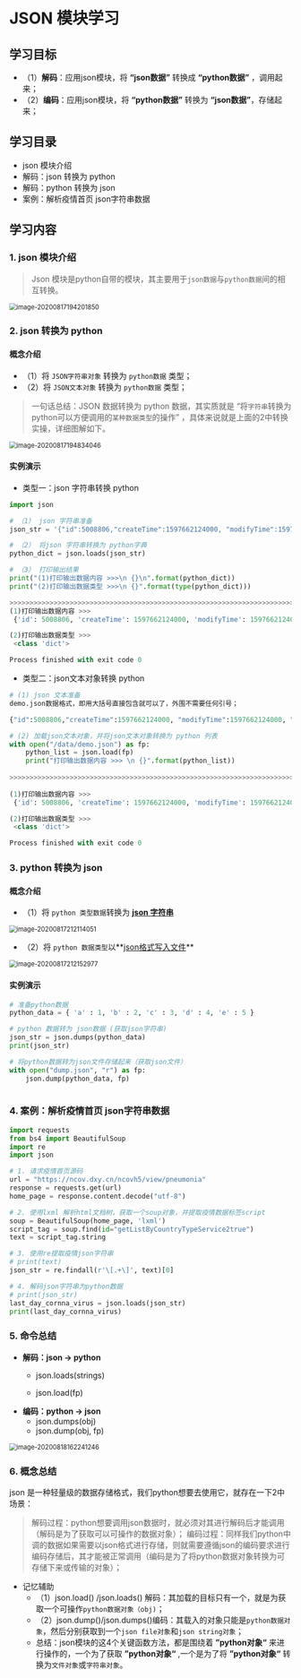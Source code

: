 # JSON 模块学习

## 学习目标

- （1）**解码**：应用json模块，将 **“json数据”** 转换成 **“python数据”** ，调用起来；
- （2）**编码**：应用json模块，将 **“python数据”** 转换为 **“json数据”**，存储起来；



## 学习目录

- json 模块介绍
- 解码：json 转换为 python
- 解码：python 转换为 json
- 案例：解析疫情首页 json字符串数据



## 学习内容

### 1. json 模块介绍

> Json 模块是python自带的模块，其主要用于`json数据`与`python数据`间的相互转换。

<img src=".\images\image-20200817194201850.png" alt="image-20200817194201850" style="zoom:80%;" />

### 2. json 转换为 python

#### 概念介绍

- （1）将 `JSON字符串对象` 转换为 `python数据` 类型；
- （2）将 `JSON文本对象` 转换为 `python数据` 类型；

> 一句话总结：JSON 数据转换为 python 数据，其实质就是 “将`字符串`转换为python可以方便调用的`某种数据类型`的操作” ，具体来说就是上面的2中转换实操，详细图解如下。

<img src=".\images\image-20200817194834046.png" alt="image-20200817194834046" style="zoom:80%;" />

#### 实例演示

- 类型一：json 字符串转换 python

```python
import json

# （1） json 字符串准备
json_str = '{"id":5008806,"createTime":1597662124000, "modifyTime":1597662124000, "tags":"0","countryType":2,"continents":"北美洲","provinceId":"8","provinceName":"美国"}'

# （2） 将json 字符串转换为 python字典
python_dict = json.loads(json_str)

# （3） 打印输出结果
print("(1)打印输出数据内容 >>>\n {}\n".format(python_dict))
print("(2)打印输出数据类型 >>>\n {}".format(type(python_dict)))

>>>>>>>>>>>>>>>>>>>>>>>>>>>>>>>>>>>>>>>>>>>>>>>>>>>>>>>>>>>>>>>>>>>>>>>>>>>>>>>>>>>>>>>>
(1)打印输出数据内容 >>>
 {'id': 5008806, 'createTime': 1597662124000, 'modifyTime': 1597662124000, 'tags': '0', 'countryType': 2, 'continents': '北美洲', 'provinceId': '8', 'provinceName': '美国'}

(2)打印输出数据类型 >>>
 <class 'dict'>

Process finished with exit code 0

```



- 类型二：json文本对象转换 python 

```python
# (1) json 文本准备
demo.json数据格式，即用大括号直接包含就可以了，外围不需要任何引号；

{"id":5008806,"createTime":1597662124000, "modifyTime":1597662124000, "tags":"0","countryType":2,"continents":"北美洲","provinceId":"8","provinceName":"美国"}

# (2) 加载json文本对象，并将json文本对象转换为 python 列表
with open("/data/demo.json") as fp:
    python_list = json.load(fp)
    print("打印输出数据内容 >>> \n {}".format(python_list))
    
>>>>>>>>>>>>>>>>>>>>>>>>>>>>>>>>>>>>>>>>>>>>>>>>>>>>>>>>>>>>>>>>>>>>>>>>>>>>>>>>>>>>>
    
(1)打印输出数据内容 >>>
 {'id': 5008806, 'createTime': 1597662124000, 'modifyTime': 1597662124000, 'tags': '0', 'countryType': 2, 'continents': '北美洲', 'provinceId': '8', 'provinceName': '美国'}

(2)打印输出数据类型 >>>
 <class 'dict'>

Process finished with exit code 0
```



### 3. python 转换为 json

#### 概念介绍

- （1）将 `python 类型数据`转换为 **<u>json 字符串</u>**

<img src=".\images\image-20200817212114051.png" alt="image-20200817212114051" style="zoom:80%;" />

- （2）将 `python 数据类型`以**<u>json格式写入文件</u>**

<img src=".\images\image-20200817212152977.png" alt="image-20200817212152977" style="zoom:80%;" />

#### 实例演示

```python
# 准备python数据
python_data = { 'a' : 1, 'b' : 2, 'c' : 3, 'd' : 4, 'e' : 5 } 

# python 数据转为 json数据 (获取json字符串)
json_str = json.dumps(python_data)
print(json_str)

# 将python数据转为json文件存储起来（获取json文件）
with open("dump.json", "r") as fp:
    json.dump(python_data, fp) 



```

### 4. 案例：解析疫情首页 json字符串数据

```python
import requests
from bs4 import BeautifulSoup
import re
import json

# 1. 请求疫情首页源码
url = "https://ncov.dxy.cn/ncovh5/view/pneumonia"
response = requests.get(url)
home_page = response.content.decode("utf-8")

# 2. 使用lxml 解析html文档树，获取一个soup对象，并提取疫情数据标签script
soup = BeautifulSoup(home_page, 'lxml')
script_tag = soup.find(id="getListByCountryTypeService2true")
text = script_tag.string

# 3. 使用re提取疫情json字符串
# print(text)
json_str = re.findall(r'\[.+\]', text)[0]

# 4. 解码json字符串为python数据
# print(json_str)
last_day_cornna_virus = json.loads(json_str)
print(last_day_cornna_virus)
```



### 5. 命令总结

- **解码：json -> python**
  - json.loads(strings)

  - json.load(fp)
- **编码：python -> json**
  - json.dumps(obj)
  - json.dump(obj, fp)

<img src="images\image-20200818162241246.png" alt="image-20200818162241246" style="zoom:80%;" />

### 6. 概念总结

json 是一种轻量级的数据存储格式，我们python想要去使用它，就存在一下2中场景：

> 解码过程：python想要调用json数据时，就必须对其进行解码后才能调用（解码是为了获取可以可操作的数据对象）；
> 编码过程：同样我们python中调的数据如果需要以json格式进行存储，则就需要遵循json的编码要求进行编码存储后，其才能被正常调用（编码是为了将python数据对象转换为可存储下来或传输的对象）；



- 记忆辅助
  - （1）json.load() /json.loads()  解码：其加载的目标只有一个，就是为获取一个可操作`python数据对象（obj)`；
  - （2）json.dump()/json.dumps()编码：其载入的对象只能是`python数据对象`，然后分别获取到一个`json file对象`和`json string对象`；
  - 总结：json模块的这4个关键函数方法，都是围绕着 **”python对象“** 来进行操作的，一个为了获取 **”python对象“** ,一个是为了将  **”python对象“**  转换为`文件对象`或`字符串对象`。